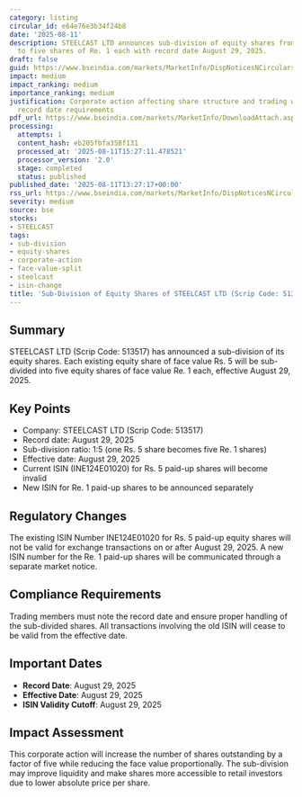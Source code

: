 ```yaml
---
category: listing
circular_id: e64e76e3b34f24b8
date: '2025-08-11'
description: STEELCAST LTD announces sub-division of equity shares from Rs. 5 each
  to five shares of Re. 1 each with record date August 29, 2025.
draft: false
guid: https://www.bseindia.com/markets/MarketInfo/DispNoticesNCirculars.aspx?Noticeid={DF753738-EAB0-4924-8FAC-781BD2B622EF}&noticeno=20250811-45&dt=08/11/2025&icount=45&totcount=58&flag=0
impact: medium
impact_ranking: medium
importance_ranking: medium
justification: Corporate action affecting share structure and trading with specific
  record date requirements
pdf_url: https://www.bseindia.com/markets/MarketInfo/DownloadAttach.aspx?id=20250811-45&attachedId=
processing:
  attempts: 1
  content_hash: eb205fbfa358f131
  processed_at: '2025-08-11T15:27:11.478521'
  processor_version: '2.0'
  stage: completed
  status: published
published_date: '2025-08-11T13:27:17+00:00'
rss_url: https://www.bseindia.com/markets/MarketInfo/DispNoticesNCirculars.aspx?Noticeid={DF753738-EAB0-4924-8FAC-781BD2B622EF}&noticeno=20250811-45&dt=08/11/2025&icount=45&totcount=58&flag=0
severity: medium
source: bse
stocks:
- STEELCAST
tags:
- sub-division
- equity-shares
- corporate-action
- face-value-split
- steelcast
- isin-change
title: 'Sub-Division of Equity Shares of STEELCAST LTD (Scrip Code: 513517)'
---
```


## Summary

STEELCAST LTD (Scrip Code: 513517) has announced a sub-division of its equity shares. Each existing equity share of face value Rs. 5 will be sub-divided into five equity shares of face value Re. 1 each, effective August 29, 2025.

## Key Points

- Company: STEELCAST LTD (Scrip Code: 513517)
- Record date: August 29, 2025
- Sub-division ratio: 1:5 (one Rs. 5 share becomes five Re. 1 shares)
- Effective date: August 29, 2025
- Current ISIN (INE124E01020) for Rs. 5 paid-up shares will become invalid
- New ISIN for Re. 1 paid-up shares to be announced separately

## Regulatory Changes

The existing ISIN Number INE124E01020 for Rs. 5 paid-up equity shares will not be valid for exchange transactions on or after August 29, 2025. A new ISIN number for the Re. 1 paid-up shares will be communicated through a separate market notice.

## Compliance Requirements

Trading members must note the record date and ensure proper handling of the sub-divided shares. All transactions involving the old ISIN will cease to be valid from the effective date.

## Important Dates

- **Record Date**: August 29, 2025
- **Effective Date**: August 29, 2025
- **ISIN Validity Cutoff**: August 29, 2025

## Impact Assessment

This corporate action will increase the number of shares outstanding by a factor of five while reducing the face value proportionally. The sub-division may improve liquidity and make shares more accessible to retail investors due to lower absolute price per share.